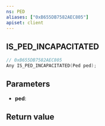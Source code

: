 ```yaml
---
ns: PED
aliases: ["0xB655DB7582AEC805"]
apiset: client
---
```

## IS_PED_INCAPACITATED

```c
// 0xB655DB7582AEC805
Any IS_PED_INCAPACITATED(Ped ped);
```


## Parameters
* **ped**:

## Return value